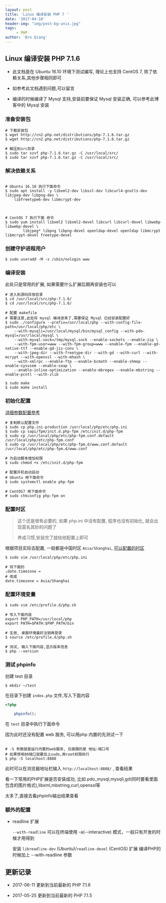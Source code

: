 ```yaml
---
layout: post
title: 'Linux 编译安装 PHP 7 '
date: '2017-04-18'
header-img: "img/post-bg-unix.jpg"
tags:
     - PHP
author: 'Bro Qiang'
---
```


## Linux 编译安装 PHP 7.1.6

- 此文档是在 Ubuntu 16.10 环境下测试编写, 理论上也支持 CentOS 7, 除了依赖关系,其他步骤相同即可

- 如参考此文档遇到问题,可以留言

- 编译的时候编译了 Mysql 支持,安装前要保证 Mysql 安装正确, 可以参考此博客中的 Mysql 安装

### 准备安装包

```shell
# 下载安装包
$ wget http://cn2.php.net/distributions/php-7.1.6.tar.gz
$ wget http://cn2.php.net/distributions/php-7.1.6.tar.gz

# 解压到src目录
$ sudo tar xzvf php-7.1.6.tar.gz -C /usr/local/src/
$ sudo tar xzvf php-7.1.6.tar.gz -C /usr/local/src/
```

### 解决依赖关系

```shell

# Ubuntu 16.10 执行下面命令
$ sudo apt install -y libxml2-dev libssl-dev libcurl4-gnutls-dev libjpeg-dev libpng-dev \
    libfreetype6-dev libmcrypt-dev



# CentOS 7 执行下面 命令
$ sudo yum install libxml2 libxml2-devel libcurl libcurl-devel libwebp libwebp-devel \
        libjpeg* libpng libpng-devel openldap-devel openldap libmcrypt libmcrypt-devel freetype-devel

```


### 创建守护进程用户

```shell
$ sudo useradd -M -s /sbin/nologin www
```

### 编译安装

此处只是常用的扩展, 如果需要什么扩展后期再安装也可以

```shell
# 进入到源码存放目录
$ cd /usr/local/src/php-7.1.6/
$ cd /usr/local/src/php-7.1.6/

# 配置 makefile
# 需要注意,此处将 mysql 编译进来了,需要保证 Mysql 已经安装配置好
$ sudo ./configure --prefix=/usr/local/php --with-config-file-path=/usr/local/php/etc \
    --with-mysqli=/usr/local/mysql/bin/mysql_config --with-pdo-mysql=/usr/local/mysql \
    --with-mysql-sock=/tmp/mysql.sock --enable-sockets --enable-zip \
    --with-fpm-user=www --with-fpm-group=www --enable-fpm --enable-gd-native-ttf --enable-gd-jis-conv \
    --with-jpeg-dir --with-freetype-dir --with-gd --with-curl --with-mcrypt --with-openssl --with-mhash \
    --with-xmlrpc --enable-ftp --enable-bcmath --enable-shmop --enable-sysvsem --enable-soap \
    --enable-inline-optimization --enable-mbregex --enable-mbstring --enable-pcntl --with-zlib

$ sudo make
$ sudo make install
```


### 初始化配置

[详细参数配置参考](http://php.net/manual/zh/install.fpm.configuration.php)

```shell
# 复制默认配置文件
$ sudo cp php.ini-production /usr/local/php/etc/php.ini
$ sudo cp sapi/fpm/init.d.php-fpm /etc/init.d/php-fpm
$ sudo cp /usr/local/php/etc/php-fpm.conf.default /usr/local/php/etc/php-fpm.conf
$ sudo cp /usr/local/php/etc/php-fpm.d/www.conf.default /usr/local/php/etc/php-fpm.d/www.conf

# 为启动脚本增加权限
$ sudo chmod +x /etc/init.d/php-fpm

# 配置开机自动启动
# Ubuntu 用下面命令
$ sudo systemctl enable php-fpm

# CentOS7 用下面命令
# sudo chkconfig php-fpm on

```

### 配置时区

> 这个还是很有必要的, 如果 php.ini 中没有配置, 程序也没有初始化, 就会出现莫名其妙的问题了
> 
> 养成习惯,安装完了就给他配置上即可
 
根据项目实际去配置, 一般都是中国时区 `Asia/Shanghai`, [可以配置的时区](http://php.net/manual/zh/timezones.php)

```shell
$ sudo vim /usr/local/php/etc/php.ini

# 将下面的
;date.timezone = 
# 改成
date.timezone = Asia/Shanghai

```


### 配置环境变量

```shell
$ sudo vim /etc/profile.d/php.sh

# 写入下面内容
export PHP_PATH=/usr/local/php
export PATH=$PATH:$PHP_PATH/bin

# 生效, 桌面环境最好注销再登录
$ source /etc/profile.d/php.sh

# 测试, 输入下面内容,显示版本信息
$ php --version
```

### 测试 phpinfo

创建 test 目录

```shell
$ mkdir ~/test
```

在目录下创建 `index.php` 文件,写入下面内容

```php
<?php

    phpinfo();

```

在 `test` 目录中执行下面命令

因为此时还没有配置 web 服务, 可以用php 内置的先测试一下

```shell

# -S 参数就是运行内置的web服务, 后面跟的是 地址:端口号
# 如果想用80端口就要加上sudo,用root权限执行
$ php -S localhost:8888
```

此时可以在浏览器地址栏输入 `http://localhost:8888/` , 查看结果

看一下常用的PHP扩展是否安装成功, 比如 pdo_mysql,mysqli,gd(同时要看里面包含的图片格式),libxml,mbstring,curl,openssl等

太多了,直接去看phpinfo输出结果查看

### 额外的配置

- readline 扩展

    `--with-readline` 可以在终端使用 -a(--interactive) 模式，一般只有开发的时候才用得到
    
    安装 `libreadline-dev` (Ubuntu)/`readline-devel` (CentOS) 扩展
    编译PHP的时候加上 --with-readline 参数


## 更新记录

- 2017-06-11 更新到当前最新的 PHP 7.1.6

- 2017-05-25 更新到当前最新的 PHP 7.1.5
